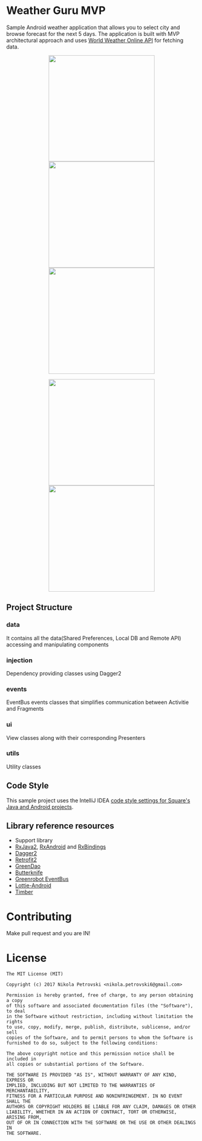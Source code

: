 # Weather Guru MVP

Sample Android weather application that allows you to select city and browse forecast for the next 5 days.
The application is built with MVP architectural approach and uses [World Weather Online API](https://www.worldweatheronline.com/) for fetching data.

<p align="center">
  <img src="https://github.com/nikacotAndroid/Weather-Guru-MVP/blob/master/art/1.png" width="280">
  <img src="https://github.com/nikacotAndroid/Weather-Guru-MVP/blob/master/art/2.png" width="280">
  <img src="https://github.com/nikacotAndroid/Weather-Guru-MVP/blob/master/art/3.png" width="280">
</p>
<p align="center">
  <img src="https://github.com/nikacotAndroid/Weather-Guru-MVP/blob/master/art/5.png" width="280">
  <img src="https://github.com/nikacotAndroid/Weather-Guru-MVP/blob/master/art/6.png" width="280">
</p>


## Project Structure
### data 
It contains all the data(Shared Preferences, Local DB and Remote API) accessing and manipulating components
### injection
Dependency providing classes using Dagger2
### events
EventBus events classes that simplifies communication between Activitie and Fragments
### ui
View classes along with their corresponding Presenters
### utils
Utility classes


## Code Style
This sample project uses the IntelliJ IDEA [code style settings for Square's Java and Android projects](https://github.com/square/java-code-styles).

## Library reference resources
- Support library
- [RxJava2](https://github.com/ReactiveX/RxJava), [RxAndroid](https://github.com/ReactiveX/RxAndroid) and [RxBindings](https://github.com/JakeWharton/RxBinding)
- [Dagger2](https://google.github.io/dagger/)
- [Retrofit2](http://square.github.io/retrofit/)
- [GreenDao](http://greenrobot.org/greendao/)
- [Butterknife](https://github.com/JakeWharton/butterknife)
- [Greenrobot EventBus](http://greenrobot.org/eventbus/)
- [Lottie-Android](https://github.com/airbnb/lottie-android)
- [Timber](https://github.com/JakeWharton/timber)

# Contributing
Make pull request and you are IN!

# License
```
The MIT License (MIT)

Copyright (c) 2017 Nikola Petrovski <nikola.petrovski6@gmail.com>

Permission is hereby granted, free of charge, to any person obtaining a copy
of this software and associated documentation files (the "Software"), to deal
in the Software without restriction, including without limitation the rights
to use, copy, modify, merge, publish, distribute, sublicense, and/or sell
copies of the Software, and to permit persons to whom the Software is
furnished to do so, subject to the following conditions:

The above copyright notice and this permission notice shall be included in
all copies or substantial portions of the Software.

THE SOFTWARE IS PROVIDED "AS IS", WITHOUT WARRANTY OF ANY KIND, EXPRESS OR
IMPLIED, INCLUDING BUT NOT LIMITED TO THE WARRANTIES OF MERCHANTABILITY,
FITNESS FOR A PARTICULAR PURPOSE AND NONINFRINGEMENT. IN NO EVENT SHALL THE
AUTHORS OR COPYRIGHT HOLDERS BE LIABLE FOR ANY CLAIM, DAMAGES OR OTHER
LIABILITY, WHETHER IN AN ACTION OF CONTRACT, TORT OR OTHERWISE, ARISING FROM,
OUT OF OR IN CONNECTION WITH THE SOFTWARE OR THE USE OR OTHER DEALINGS IN
THE SOFTWARE.
```
